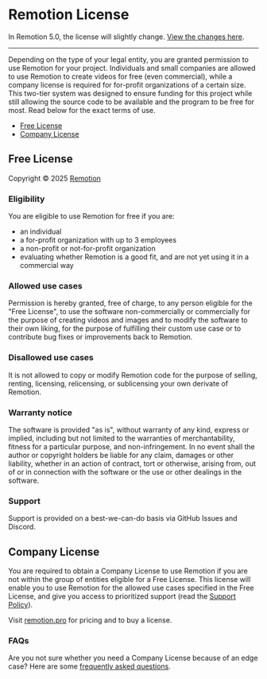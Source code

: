 # Remotion License

In Remotion 5.0, the license will slightly change. [View the changes here](https://github.com/remotion-dev/remotion/pull/3750).

---

Depending on the type of your legal entity, you are granted permission to use Remotion for your project. Individuals and small companies are allowed to use Remotion to create videos for free (even commercial), while a company license is required for for-profit organizations of a certain size. This two-tier system was designed to ensure funding for this project while still allowing the source code to be available and the program to be free for most. Read below for the exact terms of use.

- [Free License](#free-license)
- [Company License](#company-license)

## Free License

Copyright © 2025 [Remotion](https://www.remotion.dev)

### Eligibility

You are eligible to use Remotion for free if you are:

- an individual
- a for-profit organization with up to 3 employees
- a non-profit or not-for-profit organization
- evaluating whether Remotion is a good fit, and are not yet using it in a commercial way

### Allowed use cases

Permission is hereby granted, free of charge, to any person eligible for the "Free License", to use the software non-commercially or commercially for the purpose of creating videos and images and to modify the software to their own liking, for the purpose of fulfilling their custom use case or to contribute bug fixes or improvements back to Remotion.

### Disallowed use cases

It is not allowed to copy or modify Remotion code for the purpose of selling, renting, licensing, relicensing, or sublicensing your own derivate of Remotion.

### Warranty notice

The software is provided "as is", without warranty of any kind, express or implied, including but not limited to the warranties of merchantability, fitness for a particular purpose, and non-infringement. In no event shall the author or copyright holders be liable for any claim, damages or other liability, whether in an action of contract, tort or otherwise, arising from, out of or in connection with the software or the use or other dealings in the software.

### Support

Support is provided on a best-we-can-do basis via GitHub Issues and Discord.

## Company License

You are required to obtain a Company License to use Remotion if you are not within the group of entities eligible for a Free License. This license will enable you to use Remotion for the allowed use cases specified in the Free License, and give you access to prioritized support (read the [Support Policy](https://www.remotion.dev/docs/support)).

Visit [remotion.pro](https://www.remotion.pro/license) for pricing and to buy a license.

### FAQs

Are you not sure whether you need a Company License because of an edge case? Here are some [frequently asked questions](https://www.remotion.pro/faq).
